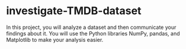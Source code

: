 # investigate-TMDB-dataset
In this project, you will analyze a dataset and then communicate your findings about it. You will use the Python libraries NumPy, pandas, and Matplotlib to make your analysis easier.
